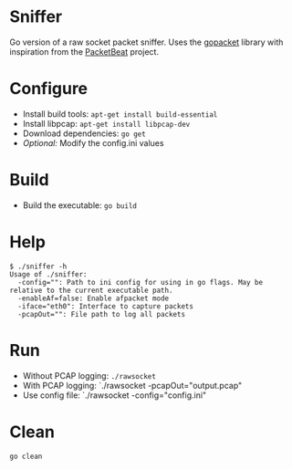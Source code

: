 Sniffer
======
Go version of a raw socket packet sniffer. Uses the [gopacket](https://github.com/google/gopacket) 
library with inspiration from the [PacketBeat](https://github.com/packetbeat/packetbeat) project.

# Configure
* Install build tools: `apt-get install build-essential`
* Install libpcap: `apt-get install libpcap-dev`
* Download dependencies: `go get`
* *Optional:* Modify the config.ini values

# Build
* Build the executable: `go build`

# Help
```
$ ./sniffer -h
Usage of ./sniffer:
  -config="": Path to ini config for using in go flags. May be relative to the current executable path.
  -enableAf=false: Enable afpacket mode
  -iface="eth0": Interface to capture packets
  -pcapOut="": File path to log all packets
```

# Run
* Without PCAP logging: `./rawsocket`
* With PCAP logging: `./rawsocket -pcapOut="output.pcap"
* Use config file: `./rawsocket -config="config.ini"

# Clean
`go clean` 
